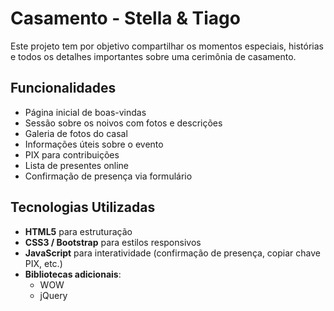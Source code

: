 # Casamento - Stella & Tiago

Este projeto tem por objetivo compartilhar os momentos especiais, histórias e todos os detalhes importantes sobre uma cerimônia de casamento.

## Funcionalidades

- Página inicial de boas-vindas
- Sessão sobre os noivos com fotos e descrições
- Galeria de fotos do casal
- Informações úteis sobre o evento
- PIX para contribuições
- Lista de presentes online
- Confirmação de presença via formulário

## Tecnologias Utilizadas

- **HTML5** para estruturação
- **CSS3 / Bootstrap** para estilos responsivos
- **JavaScript** para interatividade (confirmação de presença, copiar chave PIX, etc.)
- **Bibliotecas adicionais**:
  - WOW
  - jQuery
